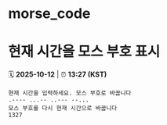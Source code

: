 # morse_code
# 현재 시간을 모스 부호 표시
<!-- MORSE_TIME_START -->
🗓️ **2025-10-12** | ⏰ **13:27 (KST)**

```
현재 시간을 입력하세요. 모스 부호로 바꿉니다
.---- ...-- ..--- --...
모스 부호를 다시 현재 시간으로 바꿉니다
1327
```
<!-- MORSE_TIME_END -->
